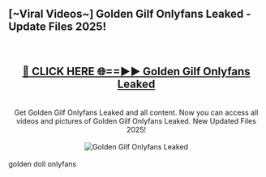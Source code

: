 <h2>[~Viral Videos~] Golden Gilf Onlyfans Leaked - Update Files 2025!</h2>
<br>
<div align="center">
<h2><a href="https://betterlinks.top/A2PfLJ" rel="nofollow">🔴 CLICK HERE 🌐==►► Golden Gilf Onlyfans Leaked</a></h2>
<br>
Get Golden Gilf Onlyfans Leaked and all content. Now you can access all videos and pictures of Golden Gilf Onlyfans Leaked. New Updated Files 2025!
<br>
<br>
<a href="https://betterlinks.top/A2PfLJ" rel="nofollow" data-target="animated-image.originalLink"><img src="https://i.ibb.co.com/WyWwxjT/player-gif2.gif" alt="Golden Gilf Onlyfans Leaked" style="max-width: 100%; display: inline-block;" data-target="animated-image.originalImage"></a>
</div>
<br>
golden doll onlyfans